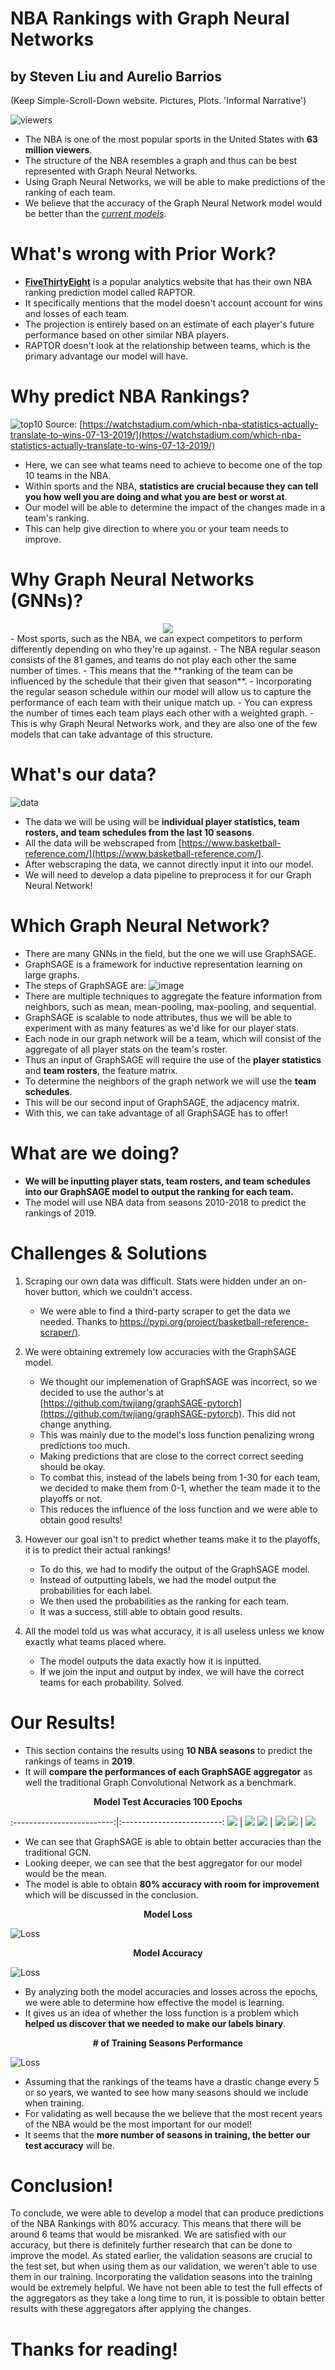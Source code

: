 #  NBA Rankings with Graph Neural Networks
## by Steven Liu and Aurelio Barrios
(Keep Simple-Scroll-Down website. Pictures, Plots. 'Informal Narrative')

![viewers](https://cdn3.onlinegrad.syracuse.edu/content/fe1dbccb03e94a6c823c9737e8b5b368/4170_esportsupdate_viewers.jpg)
- The NBA is one of the most popular sports in the United States with **63 million viewers**.
- The structure of the NBA resembles a graph and thus can be best represented with Graph Neural Networks.
- Using Graph Neural Networks, we will be able to make predictions of the ranking of each team.
- We believe that the accuracy of the Graph Neural Network model would be better than the [_current models_](https://fivethirtyeight.com/features/introducing-raptor-our-new-metric-for-the-modern-nba/).

# What's wrong with Prior Work?
- [**FiveThirtyEight**](https://fivethirtyeight.com/tag/nba/) is a popular analytics website that has their own NBA ranking prediction model called RAPTOR.
- It specifically mentions that the model doesn't account account for wins and losses of each team.
- The projection is entirely based on an estimate of each player's future performance based on other similar NBA players.
- RAPTOR doesn't look at the relationship between teams, which is the primary advantage our model will have.

# Why predict NBA Rankings?
![top10](img/top10.png)
Source: [https://watchstadium.com/which-nba-statistics-actually-translate-to-wins-07-13-2019/](https://watchstadium.com/which-nba-statistics-actually-translate-to-wins-07-13-2019/)
- Here, we can see what teams need to achieve to become one of the top 10 teams in the NBA.
- Within sports and the NBA, **statistics are crucial because they can tell you how well you are doing and what you are best or worst at**. 
- Our model will be able to determine the impact of the changes made in a team's ranking. 
- This can help give direction to where you or your team needs to improve.

# Why Graph Neural Networks (GNNs)?
 <div style="text-align:center"><img src="img/graph.png" /></div>
- Most sports, such as the NBA, we can expect competitors to perform differently depending on who they're up against.
- The NBA regular season consists of the 81 games, and teams do not play each other the same number of times.
- This means that the **ranking of the team can be influenced by the schedule that their given that season**.
- Incorporating the regular season schedule within our model will allow us to capture the performance of each team with their unique match up.
- You can express the number of times each team plays each other with a weighted graph.
- This is why Graph Neural Networks work, and they are also one of the few models that can take advantage of this structure.

# What's our data?
![data](https://user-images.githubusercontent.com/45984322/110225932-ecefc080-7e9e-11eb-937d-bed63d1d6786.png)
- The data we will be using will be **individual player statistics, team rosters, and team schedules from the last 10 seasons**.
- All the data will be webscraped from [https://www.basketball-reference.com/](https://www.basketball-reference.com/].
- After webscraping the data, we cannot directly input it into our model.
- We will need to develop a data pipeline to preprocess it for our Graph Neural Network!

# Which Graph Neural Network?
- There are many GNNs in the field, but the one we will use GraphSAGE.
- GraphSAGE is a framework for inductive representation learning on large graphs.
- The steps of GraphSAGE are:
![image](https://user-images.githubusercontent.com/45984322/110226000-b49cb200-7e9f-11eb-9dd2-579df19259fe.png)
- There are multiple techniques to aggregate the feature information from neighbors, such as mean, mean-pooling, max-pooling, and sequential.
- GraphSAGE is scalable to node attributes, thus we will be able to experiment with as many features as we'd like for our player stats.
- Each node in our graph network will be a team, which will consist of the aggregate of all player stats on the team's roster. 
- Thus an input of GraphSAGE will require the use of the **player statistics** and **team rosters**, the feature matrix.
- To determine the neighbors of the graph network we will use the **team schedules**.
- This will be our second input of GraphSAGE, the adjacency matrix.
- With this, we can take advantage of all GraphSAGE has to offer!

# What are we doing?
- **We will be inputting player stats, team rosters, and team schedules into our GraphSAGE model to output the ranking for each team.**
- The model will use NBA data from seasons 2010-2018 to predict the rankings of 2019.


# Challenges & Solutions
1) Scraping our own data was difficult. Stats were hidden under an on-hover button, which we couldn't access.
   - We were able to find a third-party scraper to get the data we needed. Thanks to [https://pypi.org/project/basketball-reference-scraper/)](https://pypi.org/project/basketball-reference-scraper/).

2) We were obtaining extremely low accuracies with the GraphSAGE model.
   - We thought our implemenation of GraphSAGE was incorrect, so we decided to use the author's at [https://github.com/twjiang/graphSAGE-pytorch](https://github.com/twjiang/graphSAGE-pytorch). This did not change anything. 
   - This was mainly due to the model's loss function penalizing wrong predictions too much.
   - Making predictions that are close to the correct correct seeding should be okay. 
   - To combat this, instead of the labels being from 1-30 for each team, we decided to make them from 0-1, whether the team made it to the playoffs or not. 
   - This reduces the influence of the loss function and we were able to obtain good results!
 
3) However our goal isn't to predict whether teams make it to the playoffs, it is to predict their actual rankings!
   - To do this, we had to modify the output of the GraphSAGE model.
   - Instead of outputting labels, we had the model output the probabilities for each label.
   - We then used the probabilities as the ranking for each team.
   - It was a success, still able to obtain good results.
   
4) All the model told us was what accuracy, it is all useless unless we know exactly what teams placed where.
   - The model outputs the data exactly how it is inputted.
   - If we join the input and output by index, we will have the correct teams for each probability. Solved.
   

# Our Results!
- This section contains the results using **10 NBA seasons** to predict the rankings of teams in **2019**.
- It will **compare the performances of each GraphSAGE aggregator** as well the traditional Graph Convolutional Network as a benchmark.

<p align="center"> <b>Model Test Accuracies 100 Epochs</b> </p>


:-------------------------:|:-------------------------:
![](results/rawGCNTable.png)  |  ![](results/rawSeqTable.png)
![](results/rawSageMaxPoolTable.png)  |  ![](results/rawSageMeanPoolTable.png)
![](results/rawSageMeanTable.png)  |  ![](results/tableDescript.png)

 - We can see that GraphSAGE is able to obtain better accuracies than the traditional GCN.
 - Looking deeper, we can see that the best aggregator for our model would be the mean.
 - The model is able to obtain **80% accuracy with room for improvement** which will be discussed in the conclusion.


  <p align="center"> <b> Model Loss </b> </p>

  ![Loss](results/resultsModelsLoss.png)
  
  
  <p align="center"> <b> Model Accuracy </b> </p>

  ![Loss](results/resultsModelsAcc.png)
  
  - By analyzing both the model accuracies and losses across the epochs, we were able to determine how effective the model is learning.
  - It gives us an idea of whether the loss function is a problem which **helped us discover that we needed to make our labels binary**.

  <p align="center"> <b> # of Training Seasons Performance </b> </p>

  ![Loss](results/seasonExperiments.png)
  
  - Assuming that the rankings of the teams have a drastic change every 5 or so years, we wanted to see how many seasons should we include when training. 
  - For validating as well because the we believe that the most recent years of the NBA would be the most important for our model!
  - It seems that the **more number of seasons in training, the better our test accuracy** will be.

# Conclusion!
   To conclude, we were able to develop a model that can produce predictions of the NBA Rankings with 80% accuracy. This means that there will be around 6 teams that would be misranked. We are satisfied with our accuracy, but there is definitely further research that can be done to improve the model. As stated earlier, the validation seasons are crucial to the test set, but when using them as our validation, we weren't able to use them in our training. Incorporating the validation seasons into the training would be extremely helpful. We have not been able to test the full effects of the aggregators as they take a long time to run, it is possible to obtain better results with these aggregators after applying the changes. 
   
# Thanks for reading!
